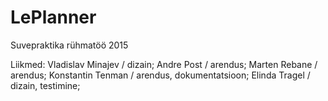 # LePlanner
Suvepraktika rühmatöö 2015

Liikmed:
Vladislav Minajev / dizain; 
Andre Post / arendus; 
Marten Rebane / arendus; 
Konstantin Tenman / arendus, dokumentatsioon; 
Elinda Tragel / dizain, testimine; 
